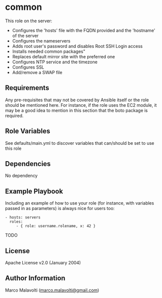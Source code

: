 common
======

This role on the server:
- Configures the 'hosts' file with the FQDN provided and the 'hostname' of the server
- Configures the nameservers
- Adds root user's password and disables Root SSH Login access
- Installs needed common packages"
- Replaces default mirror site with the preferred one
- Configures NTP service and the timezone
- Configures SSL
- Add/remove a SWAP file

Requirements
------------

Any pre-requisites that may not be covered by Ansible itself or the role should be mentioned here. For instance, if the role uses the EC2 module, it may be a good idea to mention in this section that the boto package is required.

Role Variables
--------------

See defaults/main.yml to discover variables that can/should be set to use this role

Dependencies
------------

No dependency

Example Playbook
----------------

Including an example of how to use your role (for instance, with variables passed in as parameters) is always nice for users too:

    - hosts: servers
      roles:
         - { role: username.rolename, x: 42 }

TODO

License
-------

Apache License v2.0 (January 2004)

Author Information
------------------

Marco Malavolti (marco.malavolti@gmail.com)
